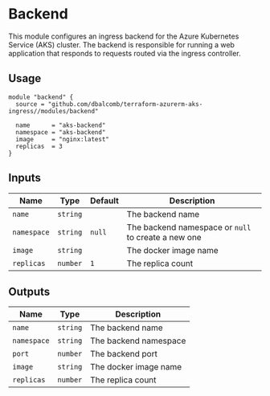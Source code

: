# Backend

This module configures an ingress backend for the Azure Kubernetes Service (AKS)
cluster. The backend is responsible for running a web application that responds
to requests routed via the ingress controller.

## Usage

```hcl
module "backend" {
  source = "github.com/dbalcomb/terraform-azurerm-aks-ingress//modules/backend"

  name      = "aks-backend"
  namespace = "aks-backend"
  image     = "nginx:latest"
  replicas  = 3
}
```

## Inputs

| Name        | Type     | Default   | Description                                         |
| ----------- | -------- | --------- | --------------------------------------------------- |
| `name`      | `string` |           | The backend name                                    |
| `namespace` | `string` | `null`    | The backend namespace or `null` to create a new one |
| `image`     | `string` |           | The docker image name                               |
| `replicas`  | `number` | `1`       | The replica count                                   |

## Outputs

| Name        | Type     | Description           |
| ----------- | -------- | --------------------- |
| `name`      | `string` | The backend name      |
| `namespace` | `string` | The backend namespace |
| `port`      | `number` | The backend port      |
| `image`     | `string` | The docker image name |
| `replicas`  | `number` | The replica count     |
